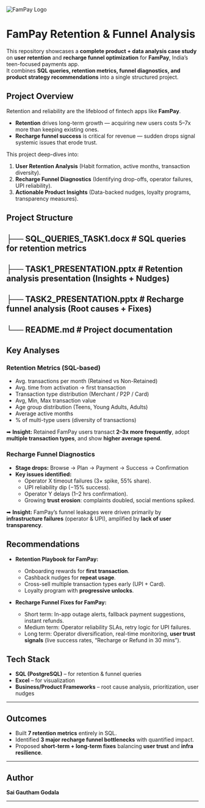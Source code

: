 ![FamPay Logo](https://bookface-images.s3.amazonaws.com/logos/ecf2156d9e82bcc5d049ec91e692bf481952c39e.png)
<p align="center">
 

#  FamPay Retention & Funnel Analysis

This repository showcases a **complete product + data analysis case study** on **user retention** and **recharge funnel optimization** for **FamPay**, India’s teen-focused payments app.  
It combines **SQL queries, retention metrics, funnel diagnostics, and product strategy recommendations** into a single structured project.  



##  Project Overview

Retention and reliability are the lifeblood of fintech apps like **FamPay**.  
- **Retention** drives long-term growth — acquiring new users costs 5–7x more than keeping existing ones.  
- **Recharge funnel success** is critical for revenue — sudden drops signal systemic issues that erode trust.  

This project deep-dives into:  
1. **User Retention Analysis** (Habit formation, active months, transaction diversity).  
2. **Recharge Funnel Diagnostics** (Identifying drop-offs, operator failures, UPI reliability).  
3. **Actionable Product Insights** (Data-backed nudges, loyalty programs, transparency measures).  



##  Project Structure

├── SQL_QUERIES_TASK1.docx # SQL queries for retention metrics
---
├── TASK1_PRESENTATION.pptx # Retention analysis presentation (Insights + Nudges)
---
├── TASK2_PRESENTATION.pptx # Recharge funnel analysis (Root causes + Fixes)
---
└── README.md # Project documentation
---




##  Key Analyses

### **Retention Metrics (SQL-based)**
- Avg. transactions per month (Retained vs Non-Retained)  
- Avg. time from activation → first transaction  
- Transaction type distribution (Merchant / P2P / Card)  
- Avg, Min, Max transaction value  
- Age group distribution (Teens, Young Adults, Adults)  
- Average active months  
- % of multi-type users (diversity of transactions)  

➡ **Insight:** Retained FamPay users transact **2–3x more frequently**, adopt **multiple transaction types**, and show **higher average spend**.  


### **Recharge Funnel Diagnostics**
- **Stage drops:** Browse → Plan → Payment → Success → Confirmation  
- **Key issues identified:**  
  - Operator X timeout failures (3× spike, 55% share).  
  - UPI reliability dip (−15% success).  
  - Operator Y delays (1–2 hrs confirmation).  
  - Growing **trust erosion**: complaints doubled, social mentions spiked.  

➡ **Insight:** FamPay’s funnel leakages were driven primarily by **infrastructure failures** (operator & UPI), amplified by **lack of user transparency**.  



##  Recommendations

- **Retention Playbook for FamPay:**  
  - Onboarding rewards for **first transaction**.  
  - Cashback nudges for **repeat usage**.  
  - Cross-sell multiple transaction types early (UPI + Card).  
  - Loyalty program with **progressive unlocks**.  

- **Recharge Funnel Fixes for FamPay:**  
  - Short term: In-app outage alerts, fallback payment suggestions, instant refunds.  
  - Medium term: Operator reliability SLAs, retry logic for UPI failures.  
  - Long term: Operator diversification, real-time monitoring, **user trust signals** (live success rates, “Recharge or Refund in 30 mins”).  



##  Tech Stack

- **SQL (PostgreSQL)** – for retention & funnel queries  
- **Excel** – for visualization 
- **Business/Product Frameworks** – root cause analysis, prioritization, user nudges  

---

##  Outcomes

- Built **7 retention metrics** entirely in SQL.  
- Identified **3 major recharge funnel bottlenecks** with quantified impact.  
- Proposed **short-term + long-term fixes** balancing **user trust** and **infra resilience**.  

---

##  Author  
**Sai Gautham Godala**  
 

---
